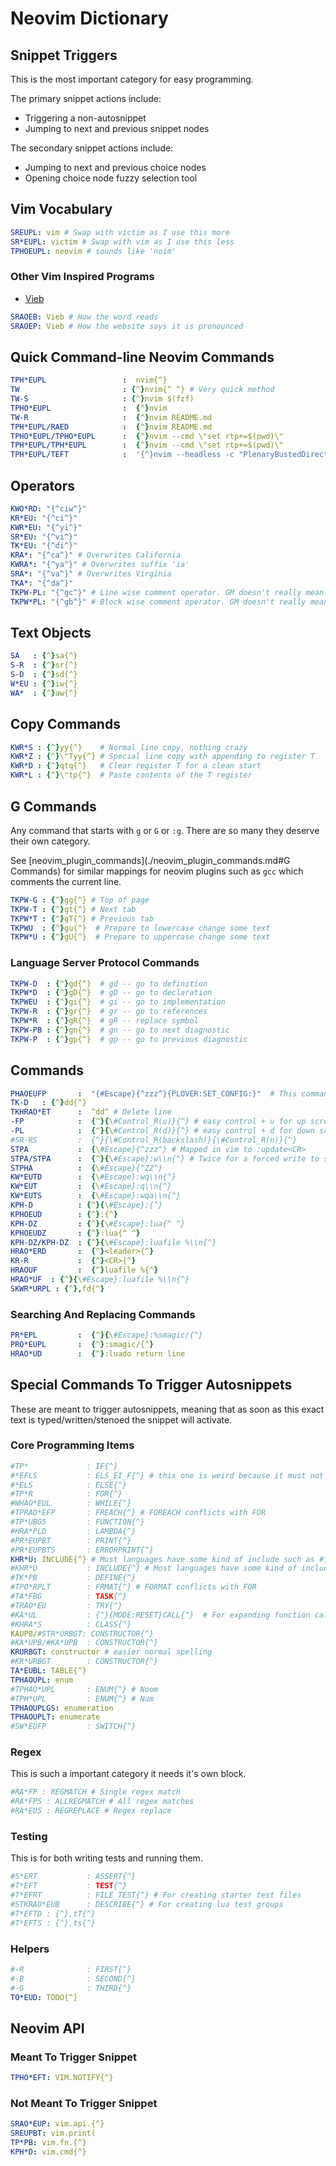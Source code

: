 # Neovim Dictionary

## Snippet Triggers

This is the most important category for easy programming.

The primary snippet actions include:

- Triggering a non-autosnippet
- Jumping to next and previous snippet nodes

The secondary snippet actions include:

- Jumping to next and previous choice nodes
- Opening choice node fuzzy selection tool

## Vim Vocabulary

```yaml
SREUPL: vim # Swap with victim as I use this more
SR*EUPL: victim # Swap with vim as I use this less
TPHOEUPL: neovim # sounds like 'noim'
```

### Other Vim Inspired Programs

- [Vieb](https://vieb.dev/)

```yaml
SRAOEB: Vieb # How the word reads
SRAOEP: Vieb # How the website says it is pronounced
```

## Quick Command-line Neovim Commands

```yaml
TPH*EUPL                 :  nvim{^}
TW                       : {^}nvim{^ ^} # Very quick method
TW-S                     : {^}nvim $(fzf)
TPHO*EUPL                :  {^}nvim
TW-R                     :  {^}nvim README.md
TPH*EUPL/RAED            :  {^}nvim README.md
TPHO*EUPL/TPHO*EUPL      :  {^}nvim --cmd \"set rtp+=$(pwd)\"
TPH*EUPL/TPH*EUPL        :  {^}nvim --cmd \"set rtp+=$(pwd)\"
TPH*EUPL/TEFT            :  '{^}nvim --headless -c "PlenaryBustedDirectory ."'
```

## Operators

```yaml
KWO*RD: "{^ciw^}"
KR*EU: "{^ci^}"
KWR*EU: "{^yi^}"
SR*EU: "{^vi^}"
TK*EU: "{^di^}"
KRA*: "{^ca^}" # Overwrites California
KWRA*: "{^ya^}" # Overwrites suffix 'ia'
SRA*: "{^va^}" # Overwrites Virginia
TKA*: "{^da^}"
TKPW-PL: "{^gc^}" # Line wise comment operator. GM doesn't really mean anything.
TKPW*PL: "{^gb^}" # Block wise comment operator. GM doesn't really mean anything.
```

## Text Objects

```yaml
SA   : {^}sa{^}
S-R  : {^}sr{^}
S-D  : {^}sd{^}
W*EU : {^}iw{^}
WA*  : {^}aw{^}
```

## Copy Commands

```yaml
KWR*S : {^}yy{^}    # Normal line copy, nothing crazy
KWR*Z : {^}\"Tyy{^} # Special line copy with appending to register T
KWR*D : {^}qtq{^}   # Clear register T for a clean start
KWR*L : {^}\"tp{^}  # Paste contents of the T register
```

## G Commands

Any command that starts with `g` or `G` or `:g`.
There are so many they deserve their own category.

See [neovim_plugin_commands](./neovim_plugin_commands.md#G Commands)
for similar mappings for neovim plugins such as `gcc` which comments the current
line.

```yaml
TKPW-G : {^}gg{^} # Top of page
TKPW-T : {^}gt{^} # Next tab
TKPW*T : {^}gT{^} # Previous tab
TKPWU  : {^}gu{^}  # Prepare to lowercase change some text
TKPW*U : {^}gU{^}  # Prepare to uppercase change some text
```

### Language Server Protocol Commands

```yaml
TKPW-D  : {^}gd{^}  # gd -- go to definition
TKPW*D  : {^}gD{^}  # gD -- go to declaration
TKPWEU  : {^}gi{^}  # gi -- go to implementation
TKPW-R  : {^}gr{^}  # gr -- go to references
TKPW*R  : {^}gR{^}  # gR -- replace symbol
TKPW-PB : {^}gn{^}  # gn -- go to next diagnostic
TKPW-P  : {^}gp{^}  # gp -- go to previous diagnostic
```

## Commands

```yaml
PHAOEUFP       :  "{#Escape}{^zzz^}{PLOVER:SET_CONFIG:}"  # This command is will save my file in vim and reload Plover
TK-D   : {^}dd{^}
TKHRAO*ET      :  ^dd^ # Delete line
-FP            :  {^}{\#Control_R(u)}{^} # easy control + u for up scroll
-PL            :  {^}{\#Control_R(d)}{^} # easy control + d for down scroll
#SR-RS         :  {^}{\#Control_R(backslash)}{\#Control_R(n)}{^}
STPA           :  {\#Escape}{^zzz^} # Mapped in vim to :update<CR>
STPA/STPA      :  {^}{\#Escape}:w\\n{^} # Twice for a forced write to single file
STPHA          :  {\#Escape}{^ZZ^}
KW*EUTD        :  {\#Escape}:wq\\n{^}
KW*EUT         :  {\#Escape}:q\\n{^}
KW*EUTS        :  {\#Escape}:wqa\\n{^}
KPH-D          : {^}{\#Escape}:{^}
KPHOEUD        : {^}:{^}
KPH-DZ         : {^}{\#Escape}:lua{^ ^}
KPHOEUDZ       : {^}:lua{^ ^}
KPH-DZ/KPH-DZ  : {^}{\#Escape}:luafile %\\n{^}
HRAO*ERD       :  {^}<leader>{^}
KR-R           :  {^}<CR>{^}
HRAOUF         :  {^}luafile %{^}
HRAO*UF  : {^}{\#Escape}:luafile %\\n{^}
SKWR*URPL : {^},fd{^}
```

### Searching And Replacing Commands

```yaml
PR*EPL         :  {^}{\#Escape}:%smagic/{^}
PRO*EUPL       :  {^}:smagic/{^}
HRAO*UD        :  {^}:luado return line
```

## Special Commands To Trigger Autosnippets

These are meant to trigger autosnippets, meaning that as soon as this exact text
is typed/written/stenoed the snippet will activate.

### Core Programming Items

```yaml
#TP*             : IF{^}
#*EFLS           : ELS_EI_F{^} # this one is weird because it must not contain the words "else" or "if" or it'll trigger over snippets
#*ELS            : ELSE{^}
#TP*R            : FOR{^}
#WHAO*EUL        : WHILE{^}
#TPRAO*EFP       : FREACH{^} # FOREACH conflicts with FOR
#TP*UBGS         : FUNCTION{^}
#HRA*PLD         : LAMBDA{^}
#PR*EUPBT        : PRINT{^}
#PR*EUPBTS       : ERRORPRINT{^}
KHR*U: INCLUDE{^} # Most languages have some kind of include such as #include, using, open, import etc.
#KHR*U           : INCLUDE{^} # Most languages have some kind of include such as #include, using, open, import etc.
#TK*PB           : DEFINE{^}
#TPO*RPLT        : FRMAT{^} # FORMAT conflicts with FOR
#TA*FBG          : TASK{^}
#TRAO*EU         : TRY{^}
#KA*UL           : {^}{MODE:RESET}CALL{^}  # For expanding function calls
#KHRA*S          : CLASS{^}
KAUPB/#STR*URBGT: CONSTRUCTOR{^}
#KA*UPB/#KA*UPB  : CONSTRUCTOR{^}
KRURBGT: constructor # easier normal spelling
#KR*URBGT        : CONSTRUCTOR{^}
TA*EUBL: TABLE{^}
TPHAOUPL: enum
#TPHAO*UPL       : ENUM{^} # Noom
#TPH*UPL         : ENUM{^} # Num
TPHAOUPLGS: enumeration
TPHAOUPLT: enumerate
#SW*EUFP         : SWITCH{^}
```

### Regex

This is such a important category it needs it's own block.

```yaml
#RA*FP : REGMATCH # Single regex match
#RA*FPS : ALLREGMATCH # All regex matches
#RA*EUS : REGREPLACE # Regex replace
```

### Testing

This is for both writing tests and running them.

```yaml
#S*ERT           : ASSERT{^}
#T*EFT           : TEST{^}
#T*EFRT          : FILE_TEST{^} # For creating starter test files
#STKRAO*EUB      : DESCRIBE{^} # For creating lua test groups
#T*EFTD : {^},tT{^}
#T*EFTS : {^},ts{^}
```

### Helpers

```yaml
#-R              : FIRST{^}
#-B              : SECOND{^}
#-G              : THIRD{^}
TO*EUD: TODO{^}
```

## Neovim API

### Meant To Trigger Snippet

```yaml
TPHO*EFT: VIM.NOTIFY{^}
```

### Not Meant To Trigger Snippet

```yaml
SRAO*EUP: vim.api.{^}
SREUPBT: vim.print(
TP*PB: vim.fn.{^}
KPH*D: vim.cmd{^}
```
